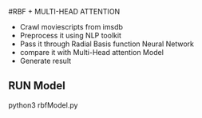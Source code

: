 #RBF + MULTI-HEAD ATTENTION
- Crawl moviescripts from imsdb
- Preprocess it using NLP toolkit
- Pass it through Radial Basis function Neural Network
- compare it with Multi-Head attention Model
- Generate result

## RUN Model
python3 rbfModel.py
